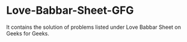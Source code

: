 # Love-Babbar-Sheet-GFG
It contains the solution of problems listed under Love Babbar Sheet on Geeks for Geeks.
